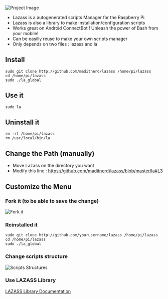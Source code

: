 ![Project Image](http://img.ctrlv.in/img/521de5395e9d2.jpg)

*  Lazass is a autogenerated scripts Manager for the Raspberry Pi
*  Lazass is also a library to make installation/configuration scripts  
*  Works great on Android ConnectBot ! Unleash the power of Bash from your mobile!
*  Can be easilly reuse to make your own scripts manager 
*  Only depends on two files : lazass and la
  

## Install

`sudo git clone http://github.com/maditnerd/lazass /home/pi/lazass`  
`cd /home/pi/lazass`  
`sudo ./la_global`

## Use it
`sudo la`

## Uninstall it
`rm -rf /home/pi/lazass`  
`rm /usr/local/bin/la`

## Change the Path (manually)
* Move Lazass on the directory you want
* Modify this line : https://github.com/maditnerd/lazass/blob/master/la#L3

## Customize the Menu
### Fork it (to be able to save the change)
![Fork it](http://img.ctrlv.in/img/521dea613c10d.jpg)

### Reinstalled it
`sudo git clone http://github.com/yourusername/lazass /home/pi/lazass`  
`cd /home/pi/lazass`  
`sudo ./la_global`

### Change scripts structure
![Scripts Structures](http://img.ctrlv.in/img/521dee2b559bb.jpg)

### Use LAZASS Library
[LAZASS Library Documentation](https://github.com/maditnerd/lazass/wiki/LAZASS-Library-1.6)
